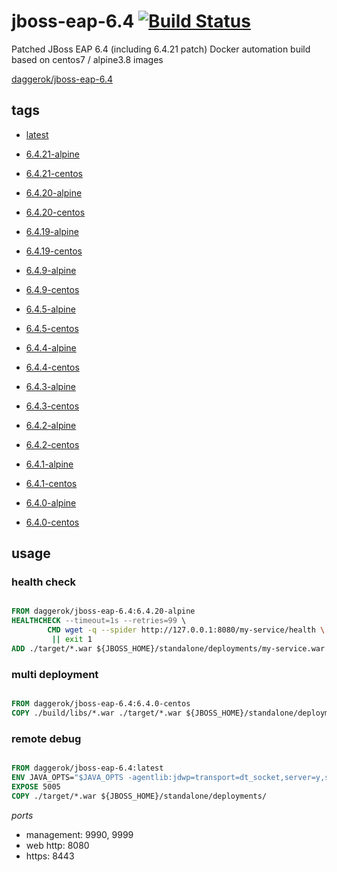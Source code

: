 # jboss-eap-6.4 [![Build Status](https://travis-ci.org/daggerok/jboss-eap-6.4.svg?branch=master)](https://travis-ci.org/daggerok/jboss-eap-6.4)
Patched JBoss EAP 6.4 (including 6.4.21 patch) Docker automation build based on centos7 / alpine3.8 images

[daggerok/jboss-eap-6.4](https://hub.docker.com/r/daggerok/jboss-eap-6.4/)

## tags

- [latest](https://github.com/daggerok/jboss-eap-6.4/blob/master/Dockerfile)

- [6.4.21-alpine](https://github.com/daggerok/jboss-eap-6.4/blob/6.4.21-alpine/Dockerfile)
- [6.4.21-centos](https://github.com/daggerok/jboss-eap-6.4/blob/6.4.21-centos/Dockerfile)

- [6.4.20-alpine](https://github.com/daggerok/jboss-eap-6.4/blob/6.4.20-alpine/Dockerfile)
- [6.4.20-centos](https://github.com/daggerok/jboss-eap-6.4/blob/6.4.20-centos/Dockerfile)

- [6.4.19-alpine](https://github.com/daggerok/jboss-eap-6.4/blob/6.4.19-alpine/Dockerfile)
- [6.4.19-centos](https://github.com/daggerok/jboss-eap-6.4/blob/6.4.19-centos/Dockerfile)

- [6.4.9-alpine](https://github.com/daggerok/jboss-eap-6.4/blob/6.4.9-alpine/Dockerfile)
- [6.4.9-centos](https://github.com/daggerok/jboss-eap-6.4/blob/6.4.9-centos/Dockerfile)

- [6.4.5-alpine](https://github.com/daggerok/jboss-eap-6.4/blob/6.4.5-alpine/Dockerfile)
- [6.4.5-centos](https://github.com/daggerok/jboss-eap-6.4/blob/6.4.5-centos/Dockerfile)

- [6.4.4-alpine](https://github.com/daggerok/jboss-eap-6.4/blob/6.4.4-alpine/Dockerfile)
- [6.4.4-centos](https://github.com/daggerok/jboss-eap-6.4/blob/6.4.4-centos/Dockerfile)

- [6.4.3-alpine](https://github.com/daggerok/jboss-eap-6.4/blob/6.4.3-alpine/Dockerfile)
- [6.4.3-centos](https://github.com/daggerok/jboss-eap-6.4/blob/6.4.3-centos/Dockerfile)

- [6.4.2-alpine](https://github.com/daggerok/jboss-eap-6.4/blob/6.4.2-alpine/Dockerfile)
- [6.4.2-centos](https://github.com/daggerok/jboss-eap-6.4/blob/6.4.2-centos/Dockerfile)

- [6.4.1-alpine](https://github.com/daggerok/jboss-eap-6.4/blob/6.4.1-alpine/Dockerfile)
- [6.4.1-centos](https://github.com/daggerok/jboss-eap-6.4/blob/6.4.1-centos/Dockerfile)

- [6.4.0-alpine](https://github.com/daggerok/jboss-eap-6.4/blob/6.4.0-alpine/Dockerfile)
- [6.4.0-centos](https://github.com/daggerok/jboss-eap-6.4/blob/6.4.0-centos/Dockerfile)

## usage

### health check

```Dockerfile

FROM daggerok/jboss-eap-6.4:6.4.20-alpine
HEALTHCHECK --timeout=1s --retries=99 \
        CMD wget -q --spider http://127.0.0.1:8080/my-service/health \
         || exit 1
ADD ./target/*.war ${JBOSS_HOME}/standalone/deployments/my-service.war

```

### multi deployment

```Dockerfile

FROM daggerok/jboss-eap-6.4:6.4.0-centos
COPY ./build/libs/*.war ./target/*.war ${JBOSS_HOME}/standalone/deployments/

```

### remote debug

```Dockerfile

FROM daggerok/jboss-eap-6.4:latest
ENV JAVA_OPTS="$JAVA_OPTS -agentlib:jdwp=transport=dt_socket,server=y,suspend=n,address=5005 "
EXPOSE 5005
COPY ./target/*.war ${JBOSS_HOME}/standalone/deployments/

```

_ports_

- management: 9990, 9999
- web http: 8080
- https: 8443
